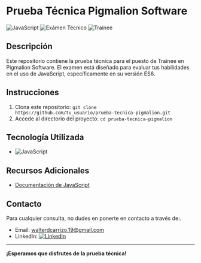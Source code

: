 # Prueba Técnica Pigmalion Software

![JavaScript](https://img.shields.io/badge/JavaScript-ES6-yellow)
![Exámen Técnico](https://img.shields.io/badge/Ex%C3%A1men-T%C3%A9cnico-blue)
![Trainee](https://img.shields.io/badge/Rol-Trainee-green)

## Descripción

Este repositorio contiene la prueba técnica para el puesto de Trainee en Pigmalion Software. El examen está diseñado para evaluar tus habilidades en el uso de JavaScript, específicamente en su versión ES6.

## Instrucciones

1. Clona este repositorio: `git clone https://github.com/tu_usuario/prueba-tecnica-pigmalion.git`
2. Accede al directorio del proyecto: `cd prueba-tecnica-pigmalion`

## Tecnología Utilizada

- ![JavaScript](https://img.shields.io/badge/JavaScript-ES6-yellow)

## Recursos Adicionales

- [Documentación de JavaScript](https://developer.mozilla.org/es/docs/Web/JavaScript)

## Contacto

Para cualquier consulta, no dudes en ponerte en contacto a través de:.
- Email: walterdcarrizo.19@gmail.com
- LinkedIn: [![LinkedIn](https://img.shields.io/badge/LinkedIn-Profile-blue)](https://www.linkedin.com/in/walter-daniel-carrizo/)
---

**¡Esperamos que disfrutes de la prueba técnica!**
